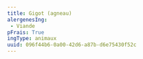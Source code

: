 ```yaml
---
title: Gigot (agneau)
alergenesIng:
 - Viande
pFrais: True
ingType: animaux
uuid: 096f44b6-0a00-42d6-a87b-d6e75430f52c
---
```

